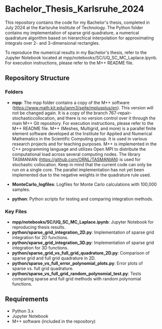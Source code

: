 # Bachelor_Thesis_Karlsruhe_2024
This repository contains the code for my Bachelor's thesis, completed in July 2024 at the Karlsruhe Institute of Technology. The Python folder contains my implementation of sparse grid quadrature, a numerical quadrature algorithm based on hierarchical interpolation for approximating integrals over 2- and 3-dimensional rectangles. 

To reproduce the numerical results in my Bachelor's thesis, refer to the Jupyter Notebook located at mpp/notebooks/SC/UQ_SC_MC_Laplace.ipynb. For execution instructions, please refer to the M++ README file.


## Repository Structure

### Folders

- **mpp**: The mpp folder contains a copy of the M++ software (https://www.math.kit.edu/ianm3/seite/mplusplus/en). This version will not be changed again. It is a copy of the branch 767-repair-stochasticcollocation, and there is no version control over it through the main M++ Git repository.
For execution instructions, please refer to the M++ README file.
M++ (Meshes, Multigrid, and more) is a parallel finite element software developed at the Institute for Applied and Numerical Mathematics in the Scientific Computing group. It is used in various research projects and for teaching purposes. M++ is implemented in the C++ programming language and utilizes Open MPI to distribute the computational load across several computing nodes. The library TASMANIAN (https://github.com/ORNL/TASMANIAN) is used for stochastic collocation.
Keep in mind that the current code can only be run on a single core. The parallel implementation has not yet been implemented due to the negative weights in the quadrature rule used.

- **MonteCarlo_logfiles**: Logfiles for Monte Carlo calculations with 100,000 samples.
- **python**: Python scripts for testing and comparing integration methods.

### Key Files

- **mpp/notebooks/SC/UQ_SC_MC_Laplace.ipynb**: Jupyter Notebook for reproducing thesis results.
- **python/sparse_grid_integration_2D.py**: Implementation of sparse grid integration for 2D functions.
- **python/sparse_grid_integration_3D.py**: Implementation of sparse grid integration for 3D functions.
- **python/sparse_grid_vs_full_grid_quadrature_2D.py**: Comparison of sparse grid and full grid quadrature in 2D.
- **python/sparse_vs_full_error_polynomial_plots.py**: Error plots of sparse vs. full grid quadrature.
- **python/sparse_vs_full_grid_random_polynomial_test.py**: Tests comparing sparse and full grid methods with random polynomial functions.

## Requirements

- Python 3.x
- Jupyter Notebook
- M++ software (included in the repository)
